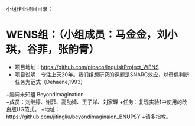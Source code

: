 小组作业项目目录：

# WENS组：（小组成员：马金金，刘小琪，谷菲，张韵青）
* 项目地址：https://github.com/pipaco/InquisitProject_WENS
* 项目说明：专注上天20年。我们组想研究的课题是SNARC效应，以奇偶判断任务为范式（Dehaene,1993）

+脑洞未知组 BeyondImagination  
 +成员：刘继婷、谢菲、高劭婧、王子洋、刘家琛
 +任务：复现实验1中使用的改良版UG范式。
 +地址：https://github.com/jitingliu/beyondimaginaion_BNUPSY
 +请多指教。

